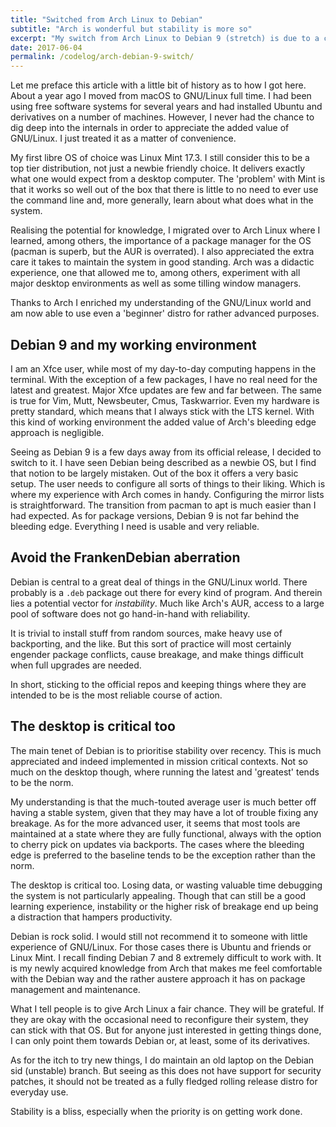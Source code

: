 ```yaml
---
title: "Switched from Arch Linux to Debian"
subtitle: "Arch is wonderful but stability is more so"
excerpt: "My switch from Arch Linux to Debian 9 (stretch) is due to a change in priorities. Stability comes first."
date: 2017-06-04
permalink: /codelog/arch-debian-9-switch/
---
```

Let me preface this article with a little bit of history as to how I got here. About a year ago I moved from macOS to GNU/Linux full time. I had been using free software systems for several years and had installed Ubuntu and derivatives on a number of machines. However, I never had the chance to dig deep into the internals in order to appreciate the added value of GNU/Linux. I just treated it as a matter of convenience.

My first libre OS of choice was Linux Mint 17.3. I still consider this to be a top tier distribution, not just a newbie friendly choice. It delivers exactly what one would expect from a desktop computer. The 'problem' with Mint is that it works so well out of the box that there is little to no need to ever use the command line and, more generally, learn about what does what in the system. 

Realising the potential for knowledge, I migrated over to Arch Linux where I learned, among others, the importance of a package manager for the OS (pacman is superb, but the AUR is overrated). I also appreciated the extra care it takes to maintain the system in good standing. Arch was a didactic experience, one that allowed me to, among others, experiment with all major desktop environments as well as some tilling window managers.

Thanks to Arch I enriched my understanding of the GNU/Linux world and am now able to use even a 'beginner' distro for rather advanced purposes. 

## Debian 9 and my working environment

I am an Xfce user, while most of my day-to-day computing happens in the terminal. With the exception of a few packages, I have no real need for the latest and greatest. Major Xfce updates are few and far between. The same is true for Vim, Mutt, Newsbeuter, Cmus, Taskwarrior. Even my hardware is pretty standard, which means that I always stick with the LTS kernel. With this kind of working environment the added value of Arch's bleeding edge approach is negligible.

Seeing as Debian 9 is a few days away from its official release, I decided to switch to it. I have seen Debian being described as a newbie OS, but I find that notion to be largely mistaken. Out of the box it offers a very basic setup. The user needs to configure all sorts of things to their liking. Which is where my experience with Arch comes in handy. Configuring the mirror lists is straightforward. The transition from pacman to apt is much easier than I had expected. As for package versions, Debian 9 is not far behind the bleeding edge. Everything I need is usable and very reliable.

## Avoid the FrankenDebian aberration

Debian is central to a great deal of things in the GNU/Linux world. There probably is a `.deb` package out there for every kind of program. And therein lies a potential vector for *instability*. Much like Arch's AUR, access to a large pool of software does not go hand-in-hand with reliability.

It is trivial to install stuff from random sources, make heavy use of backporting, and the like. But this sort of practice will most certainly engender package conflicts, cause breakage, and make things difficult when full upgrades are needed.

In short, sticking to the official repos and keeping things where they are intended to be is the most reliable course of action.

## The desktop is critical too

The main tenet of Debian is to prioritise stability over recency. This is much appreciated and indeed implemented in mission critical contexts. Not so much on the desktop though, where running the latest and 'greatest' tends to be the norm.

My understanding is that the much-touted average user is much better off having a stable system, given that they may have a lot of trouble fixing any breakage. As for the more advanced user, it seems that most tools are maintained at a state where they are fully functional, always with the option to cherry pick on updates via backports. The cases where the bleeding edge is preferred to the baseline tends to be the exception rather than the norm.

The desktop is critical too. Losing data, or wasting valuable time debugging the system is not particularly appealing. Though that can still be a good learning experience, instability or the higher risk of breakage end up being a distraction that hampers productivity.

Debian is rock solid. I would still not recommend it to someone with little experience of GNU/Linux. For those cases there is Ubuntu and friends or Linux Mint. I recall finding Debian 7 and 8 extremely difficult to work with. It is my newly acquired knowledge from Arch that makes me feel comfortable with the Debian way and the rather austere approach it has on package management and maintenance.

What I tell people is to give Arch Linux a fair chance. They will be grateful. If they are okay with the occasional need to reconfigure their system, they can stick with that OS. But for anyone just interested in getting things done, I can only point them towards Debian or, at least, some of its derivatives.

As for the itch to try new things, I do maintain an old laptop on the Debian sid (unstable) branch. But seeing as this does not have support for security patches, it should not be treated as a fully fledged rolling release distro for everyday use.

Stability is a bliss, especially when the priority is on getting work done.
